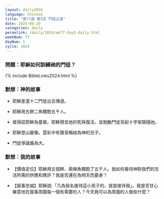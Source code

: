```yaml
---
layout: daily2024
language: Chinese
title: "第77週 第5天 門徒之道"
date: 2025-06-20
categories: daily
permalink: /daily/2024/wk77-day5-daily.html
weekNum: 77
dayNum: 5
cycle: 2024
---
```

### 問題：耶穌如何訓練祂的門徒？

{% include BibleLinks2024.html %}

### 默想：神的故事 
+ 耶穌差遣十二門徒出去傳道。

+ 耶穌用五餅二魚餵飽五千人。

+ 彼得認耶穌為基督。耶穌預言祂的死與復活，並勉勵門徒背起十字架跟隨祂。

+ 耶穌登山變像。雲彩中有聲音稱祂為神的兒子。

+ 門徒爭論誰為大。

### 默想：我的故事
+ 【價值定位】耶穌用五個餅、兩條魚餵飽了五千人。我如何看待神對我們的生活所需的供應和應許？我是否還在為明天而憂慮？

+ 【服事忠誠】耶穌說:「凡為我名接待這小孩子的，就是接待我」。我是否甘心樂意地在服事周圍每一個有需要的人？今天我可以為周圍的人做些什麼？
